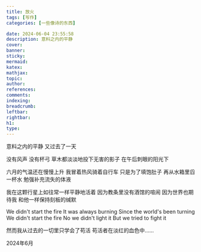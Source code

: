 ```yaml
---
title: 放火
tags: [写作]
categories: [一些像诗的东西]

date: 2024-06-04 23:55:58
description: 意料之内的平静
cover:
banner:
sticky:
mermaid:
katex:
mathjax:
topic:
author:
references:
comments:
indexing:
breadcrumb:
leftbar:
rightbar:
h1:
type:
---
```

意料之内的平静
又过去了一天

没有风声
没有杯弓
草木都淡淡地投下无害的影子
在午后刺眼的阳光下

六月的气温还在慢慢上升
我冒着热风骑着自行车
只是为了填饱肚子
再从水箱里舀一杯水
勉强补充流失的体液

我在这颗行星上如往常一样平静地活着
因为教条里没有酒馆的喧闹
因为世界也期待我
和他一样保持刻板的缄默

We didn't start the fire
It was always burning
Since the world's been turning
We didn't start the fire
No we didn't light it
But we tried to fight it

然而我从过去的一切里只学会了苟活
苟活者在淡红的血色中……

2024年6月